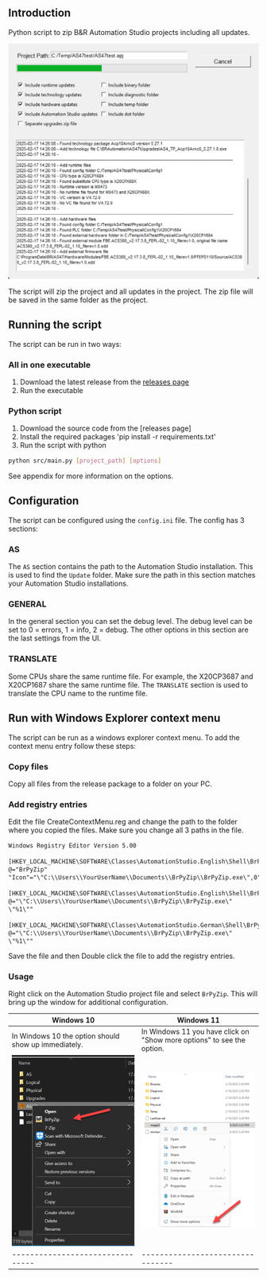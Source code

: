 ## Introduction

Python script to zip B&R Automation Studio projects including all updates.

![](./images/overview.png)

The script will zip the project and all updates in the project. The zip file will be saved in the same folder as the project.

## Running the script

The script can be run in two ways:

### All in one executable

1. Download the latest release from the [releases page](https://github.com/br-automation-com/BrPyZip/releases)
2. Run the executable

### Python script

1. Download the source code from the [releases page]
2. Install the required packages 'pip install -r requirements.txt'
3. Run the script with python
```sh
python src/main.py [project_path] [options]
```

See appendix for more information on the options.

## Configuration

The script can be configured using the `config.ini` file. The config has 3 sections:

### AS

The `AS` section contains the path to the Automation Studio installation. This is used to find the `Update` folder. Make sure the path in this section matches your Automation Studio installations.

### GENERAL

In the general section you can set the debug level. The debug level can be set to 0 = errors, 1 = info, 2 = debug. The other options in this section are the last settings from the UI.

### TRANSLATE

Some CPUs share the same runtime file. For example, the X20CP3687 and X20CP1687 share the same runtime file. The `TRANSLATE` section is used to translate the CPU name to the runtime file.

## Run with Windows Explorer context menu

The script can be run as a windows explorer context menu. To add the context menu entry follow these steps:

### Copy files

Copy all files from the release package to a folder on your PC.

### Add registry entries

Edit the file CreateContextMenu.reg and change the path to the folder where you copied the files. Make sure you change all 3 paths in the file.
```
Windows Registry Editor Version 5.00

[HKEY_LOCAL_MACHINE\SOFTWARE\Classes\AutomationStudio.English\Shell\BrPyZip]
@="BrPyZip"
"Icon"="\"C:\\Users\\YourUserName\\Documents\\BrPyZip\\BrPyZip.exe\",0"

[HKEY_LOCAL_MACHINE\SOFTWARE\Classes\AutomationStudio.English\Shell\BrPyZip\command]
@="\"C:\\Users\\YourUserName\\Documents\\BrPyZip\\BrPyZip.exe\" \"%1\""

[HKEY_LOCAL_MACHINE\SOFTWARE\Classes\AutomationStudio.German\Shell\BrPyZip\command]
@="\"C:\\Users\\YourUserName\\Documents\\BrPyZip\\BrPyZip.exe\" \"%1\""
```

Save the file and then Double click the file to add the registry entries.

### Usage

Right click on the Automation Studio project file and select `BrPyZip`. This will bring up the window for additional configuration.

| Windows 10 | Windows 11 |
|---|---|
| In Windows 10 the option should show up immediately. | In Windows 11 you have click on "Show more options" to see the option. |
| ![](./images/w10_context1.png) | ![](./images/w11_context1.png) |
|--------------------------------|--------------------------------|


